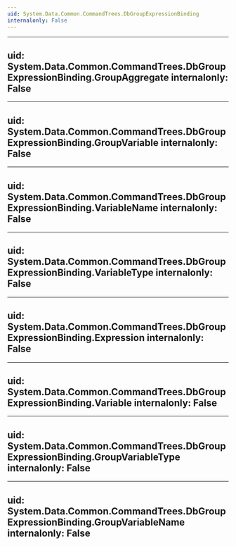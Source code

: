 ```yaml
---
uid: System.Data.Common.CommandTrees.DbGroupExpressionBinding
internalonly: False
---
```


---
uid: System.Data.Common.CommandTrees.DbGroupExpressionBinding.GroupAggregate
internalonly: False
---

---
uid: System.Data.Common.CommandTrees.DbGroupExpressionBinding.GroupVariable
internalonly: False
---

---
uid: System.Data.Common.CommandTrees.DbGroupExpressionBinding.VariableName
internalonly: False
---

---
uid: System.Data.Common.CommandTrees.DbGroupExpressionBinding.VariableType
internalonly: False
---

---
uid: System.Data.Common.CommandTrees.DbGroupExpressionBinding.Expression
internalonly: False
---

---
uid: System.Data.Common.CommandTrees.DbGroupExpressionBinding.Variable
internalonly: False
---

---
uid: System.Data.Common.CommandTrees.DbGroupExpressionBinding.GroupVariableType
internalonly: False
---

---
uid: System.Data.Common.CommandTrees.DbGroupExpressionBinding.GroupVariableName
internalonly: False
---
